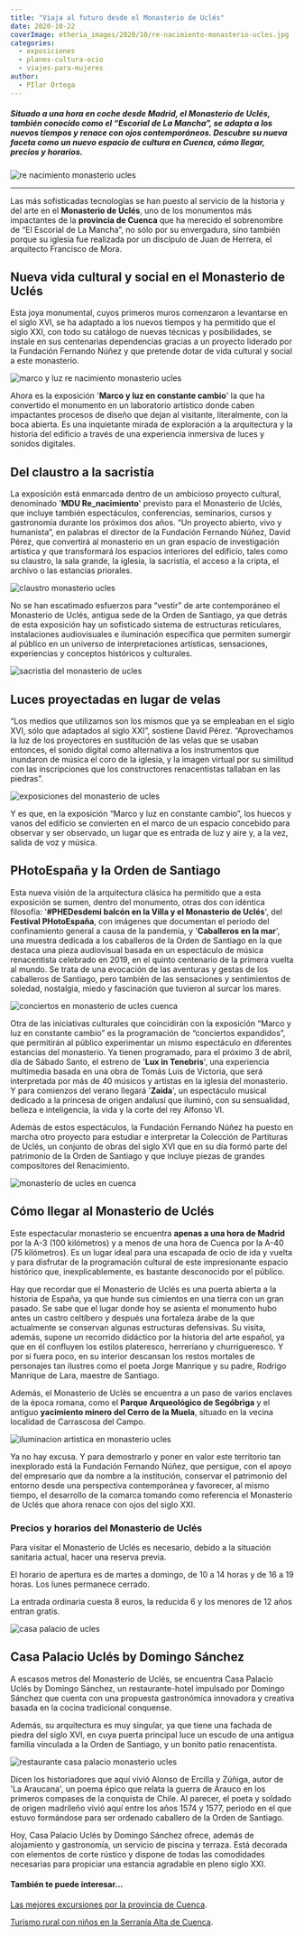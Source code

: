 ```yaml
---
title: "Viaja al futuro desde el Monasterio de Uclés"
date: 2020-10-22
coverImage: etheria_images/2020/10/re-nacimiento-monasterio-ucles.jpg
categories: 
  - exposiciones
  - planes-cultura-ocio
  - viajes-para-mujeres
author: 
  - PIlar Ortega
---
```


##### Situado a una hora en coche desde Madrid, el Monasterio de Uclés, también conocido como el “Escorial de La Mancha”, se adapta a los nuevos tiempos y renace con ojos contemporáneos. Descubre su nueva faceta como un nuevo espacio de cultura en Cuenca, cómo llegar, precios y horarios.

![re nacimiento monasterio ucles](etheria_images/2020/10/renacimiento-monasterio-ucles.jpg "Montaje audiovisual de MDU Re-Nacimiento. © Jesús Varillas/ FFN")

* * *

Las más sofisticadas tecnologías se han puesto al servicio de la historia y del arte en 
el **Monasterio de Uclés**, uno de los monumentos más impactantes de la **provincia de 
Cuenca** que ha merecido el sobrenombre de “El Escorial de La Mancha”, no sólo por su 
envergadura, sino también porque su iglesia fue realizada por un discípulo de Juan de 
Herrera, el arquitecto Francisco de Mora. 

## Nueva vida cultural y social en el Monasterio de Uclés

Esta joya monumental, cuyos primeros muros comenzaron a levantarse en el siglo XVI, se 
ha adaptado a los nuevos tiempos y ha permitido que el siglo XXI, con todo su catálogo 
de nuevas técnicas y posibilidades, se instale en sus centenarias dependencias gracias a 
un proyecto liderado por la Fundación Fernando Núñez y que pretende dotar de vida 
cultural y social a este monasterio. 

![marco y luz re nacimiento monasterio ucles](etheria_images/2020/10/re-nacimiento-monasterio-ucles.jpg "MDU Re-Nacimiento. © Jesús Varillas/ FFN")

Ahora es la exposición '**Marco y luz en constante cambio**' la que ha convertido el 
monumento en un laboratorio artístico donde caben impactantes procesos de diseño que 
dejan al visitante, literalmente, con la boca abierta. Es una inquietante mirada de 
exploración a la arquitectura y la historia del edificio a través de una experiencia 
inmersiva de luces y sonidos digitales. 

## Del claustro a la sacristía

La exposición está enmarcada dentro de un ambicioso proyecto cultural, denominado '**MDU 
Re\_nacimiento**' previsto para el Monasterio de Uclés, que incluye también 
espectáculos, conferencias, seminarios, cursos y gastronomía durante los próximos dos 
años. “Un proyecto abierto, vivo y humanista”, en palabras el director de la Fundación 
Fernando Núñez, David Pérez, que convertirá al monasterio en un gran espacio de 
investigación artística y que transformará los espacios interiores del edificio, tales 
como su claustro, la sala grande, la iglesia, la sacristía, el acceso a la cripta, el 
archivo o las estancias priorales. 

![claustro monasterio ucles](etheria_images/2020/10/claustro-monasterio-ucles.jpg "Claustro del Monasterio de Uclés. © David Pérez/ FFN")

No se han escatimado esfuerzos para “vestir” de arte contemporáneo el Monasterio de 
Uclés, antigua sede de la Orden de Santiago, ya que detrás de esta exposición hay un 
sofisticado sistema de estructuras reticulares, instalaciones audiovisuales e 
iluminación específica que permiten sumergir al público en un universo de 
interpretaciones artísticas, sensaciones, experiencias y conceptos históricos y 
culturales. 

![sacristia del monasterio de ucles](etheria_images/2020/10/sacristia-monasterio-ucles.jpg "Sacristía del Monasterio de Uclés. © David Pérez")

## Luces proyectadas en lugar de velas

“Los medios que utilizamos son los mismos que ya se empleaban en el siglo XVI, sólo que 
adaptados al siglo XXI”, sostiene David Pérez. “Aprovechamos la luz de los proyectores 
en sustitución de las velas que se usaban entonces, el sonido digital como alternativa a 
los instrumentos que inundaron de música el coro de la iglesia, y la imagen virtual por 
su similitud con las inscripciones que los constructores renacentistas tallaban en las 
piedras”. 

![exposiciones del monasterio de ucles](etheria_images/2020/10/espectaculo-re-nacimiento-ucles.jpg "Te sorprenderán los modernos sistemas de iluminación. © Jesús Varillas/ FFN")

Y es que, en la exposición “Marco y luz en constante cambio”, los huecos y vanos del 
edificio se convierten en el marco de un espacio concebido para observar y ser 
observado, un lugar que es entrada de luz y aire y, a la vez, salida de voz y música. 

## PHotoEspaña y la Orden de Santiago

Esta nueva visión de la arquitectura clásica ha permitido que a esta exposición se 
sumen, dentro del monumento, otras dos con idéntica filosofía: '**#PHEDesdemi balcón en 
la Villa y el Monasterio de Uclés**', del **Festival PHotoEspaña**, con imágenes que 
documentan el periodo del confinamiento general a causa de la pandemia, y '**Caballeros 
en la mar**', una muestra dedicada a los caballeros de la Orden de Santiago en la que 
destaca una pieza audiovisual basada en un espectáculo de música renacentista celebrado 
en 2019, en el quinto centenario de la primera vuelta al mundo. Se trata de una 
evocación de las aventuras y gestas de los caballeros de Santiago, pero también de las 
sensaciones y sentimientos de soledad, nostalgia, miedo y fascinación que tuvieron al 
surcar los mares. 

![conciertos en monasterio de ucles cuenca](etheria_images/2020/10/musica-re-nacimiento-ucles-683x1024.jpg "Concierto de música clásica en el monasterio de Uclés. © Jesús Varillas/ FFN")

Otra de las iniciativas culturales que coincidirán con la exposición “Marco y luz en 
constante cambio” es la programación de “conciertos expandidos”, que permitirán al 
público experimentar un mismo espectáculo en diferentes estancias del monasterio. Ya 
tienen programado, para el próximo 3 de abril, día de Sábado Santo, el estreno de '**Lux 
in Tenebris**', una experiencia multimedia basada en una obra de Tomás Luis de Victoria, 
que será interpretada por más de 40 músicos y artistas en la iglesia del monasterio. Y 
para comienzos del verano llegará '**Zaida**', un espectáculo musical dedicado a la 
princesa de origen andalusí que iluminó, con su sensualidad, belleza e inteligencia, la 
vida y la corte del rey Alfonso VI. 

Además de estos espectáculos, la Fundación Fernando Núñez ha puesto en marcha otro 
proyecto para estudiar e interpretar la Colección de Partituras de Uclés, un conjunto de 
obras del siglo XVI que en su día formó parte del patrimonio de la Orden de Santiago y 
que incluye piezas de grandes compositores del Renacimiento. 

![monasterio de ucles en cuenca](etheria_images/2020/10/monasterio-ucles-expo-renacimiento.jpg "La iluminación transforma los espacios en el Monasterio de Uclés. © Jesús Varillas/ FFN")

## Cómo llegar al Monasterio de Uclés

Este espectacular monasterio se encuentra **apenas a una hora de Madrid** por la A-3 
(100 kilómetros) y a menos de una hora de Cuenca por la A-40 (75 kilómetros). Es un 
lugar ideal para una escapada de ocio de ida y vuelta y para disfrutar de la 
programación cultural de este impresionante espacio histórico que, inexplicablemente, es 
bastante desconocido por el público. 

Hay que recordar que el Monasterio de Uclés es una puerta abierta a la historia de 
España, ya que hunde sus cimientos en una tierra con un gran pasado. Se sabe que el 
lugar donde hoy se asienta el monumento hubo antes un castro celtíbero y después una 
fortaleza árabe de la que actualmente se conservan algunas estructuras defensivas. Su 
visita, además, supone un recorrido didáctico por la historia del arte español, ya que 
en él confluyen los estilos plateresco, herreriano y churrigueresco. Y por si fuera 
poco, en su interior descansan los restos mortales de personajes tan ilustres como el 
poeta Jorge Manrique y su padre, Rodrigo Manrique de Lara, maestre de Santiago. 

Además, el Monasterio de Uclés se encuentra a un paso de varios enclaves de la época 
romana, como el **Parque Arqueológico de Segóbriga** y el antiguo **yacimiento minero 
del Cerro de la Muela**, situado en la vecina localidad de Carrascosa del Campo. 

![iluminacion artistica en monasterio ucles](etheria_images/2020/10/monasterio-ucles-arte-renacimiento.jpg "El monasterio se ha convertido en auténtico laboratorio artístico.")

Ya no hay excusa. Y para demostrarlo y poner en valor este territorio tan inexplorado 
está la Fundación Fernando Núñez, que persigue, con el apoyo del empresario que da 
nombre a la institución, conservar el patrimonio del entorno desde una perspectiva 
contemporánea y favorecer, al mismo tiempo, el desarrollo de la comarca tomando como 
referencia el Monasterio de Uclés que ahora renace con ojos del siglo XXI. 

### Precios y horarios del Monasterio de Uclés

Para visitar el Monasterio de Uclés es necesario, debido a la situación sanitaria 
actual, hacer una reserva previa. 

El horario de apertura es de martes a domingo, de 10 a 14 horas y de 16 a 19 horas. Los 
lunes permanece cerrado. 

La entrada ordinaria cuesta 8 euros, la reducida 6 y los menores de 12 años entran 
gratis. 

![casa palacio de ucles](etheria_images/2020/10/casa-palacio-ucles.jpg "Casa Palacio Uclés by Domingo Sánchez.")

## Casa Palacio Uclés by Domingo Sánchez

A escasos metros del Monasterio de Uclés, se encuentra Casa Palacio Uclés by Domingo 
Sánchez, un restaurante-hotel impulsado por Domingo Sánchez que cuenta con una propuesta 
gastronómica innovadora y creativa basada en la cocina tradicional conquense. 

Además, su arquitectura es muy singular, ya que tiene una fachada de piedra del siglo 
XVI, en cuya puerta principal luce un escudo de una antigua familia vinculada a la Orden 
de Santiago, y un bonito patio renacentista. 

![restaurante casa palacio monasterio ucles](etheria_images/2020/10/restaurante-casa-palacio-ucles.jpg "Desayuno en Casa Palacio Uclés by Domingo Sánchez.")

Dicen los historiadores que aquí vivió Alonso de Ercilla y Zúñiga, autor de 'La 
Araucana', un poema épico que relata la guerra de Arauco en los primeros compases de la 
conquista de Chile. Al parecer, el poeta y soldado de origen madrileño vivió aquí entre 
los años 1574 y 1577, periodo en el que estuvo formándose para ser ordenado caballero de 
la Orden de Santiago. 

Hoy, Casa Palacio Uclés by Domingo Sánchez ofrece, además de alojamiento y gastronomía, 
un servicio de piscina y terraza. Está decorada con elementos de corte rústico y dispone 
de todas las comodidades necesarias para propiciar una estancia agradable en pleno siglo 
XXI. 

#### También te puede interesar...

[Las mejores excursiones por la provincia de 
Cuenca](https://etheriamagazine.com/2020/06/04/viajes-por-espana-descubre-las-mejores-excursiones-en-la-provincia-de-cuenca/). 

[Turismo rural con niños en la Serranía Alta de 
Cuenca](https://etheriamagazine.com/2019/11/29/turismo-rural-familiar-con-ninos-en-serrania-cuenca/).
